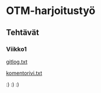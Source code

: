 # <h1>OTM-harjoitustyö  
## <h2>Tehtävät  
### <h3>Viikko1
[gitlog.txt](https://github.com/vsvala/otm-harjoitusty-/blob/master/laskarit/viikko1/gitlog.txt)

[komentorivi.txt](https://github.com/vsvala/otm-harjoitusty-/blob/master/laskarit/viikko1/komentorivi.txt)

:)
:)
:)
